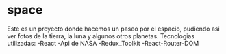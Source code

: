# space
Este es un proyecto donde hacemos un paseo por el espacio, pudiendo asi ver fotos de la tierra, la luna y algunos otros planetas.
Tecnologias utilizadas:
-React
-Api de NASA
-Redux_Toolkit
-React-Router-DOM
